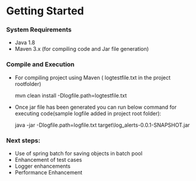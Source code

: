# Getting Started

### System Requirements

* Java 1.8
* Maven 3.x (for compiling code and Jar file generation)

### Compile and Execution

* For compiling project using Maven ( logtestfile.txt in the project rootfolder)
	
	mvn clean install -Dlogfile.path=logtestfile.txt


* Once jar file has been generated you can run below command for executing code(sample logfile added in project root folder):
		
	java -jar -Dlogfile.path=logfile.txt target\log_alerts-0.0.1-SNAPSHOT.jar

### Next steps:
* Use of spring batch for saving objects in batch pool
* Enhancement of test cases
* Logger enhancements
* Performance Enhancement